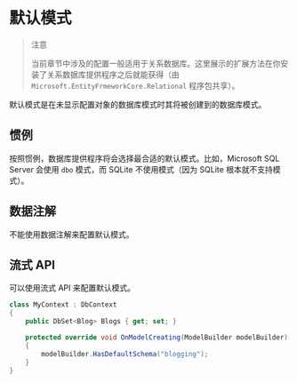 # 默认模式

> 注意
>
> 当前章节中涉及的配置一般适用于关系数据库。这里展示的扩展方法在你安装了关系数据库提供程序之后就能获得（由`Microsoft.EntityFrmeworkCore.Relational` 程序包共享）。

默认模式是在未显示配置对象的数据库模式时其将被创建到的数据库模式。

## 惯例

按照惯例，数据库提供程序将会选择最合适的默认模式。比如，Microsoft SQL Server 会使用 `dbo` 模式，而 SQLite 不使用模式（因为 SQLite 根本就不支持模式）。

## 数据注解

不能使用数据注解来配置默认模式。

## 流式 API

可以使用流式 API 来配置默认模式。

```C#
class MyContext : DbContext
{
    public DbSet<Blog> Blogs { get; set; }

    protected override void OnModelCreating(ModelBuilder modelBuilder)
    {
        modelBuilder.HasDefaultSchema("blogging");
    }
}
```